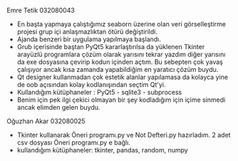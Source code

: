 <!-- deneme -->
Emre Tetik 032080043
  - En başta yapmaya çalıştığımız seaborn üzerine olan veri görselleştirme projesi grup içi anlaşmazlıktan ötürü değiştirildi.
  - Ajanda benzeri bir uygulama yapılmaya başlandı.
  - Grub içerisinde baştan PyQt5 kararlaştırılsa da yüklenen Tkinter arayüzlü programlara çözüm olarak yarısını tekrar yazdım 
    diğer yarısını da exe dosyasına çevirip kodun içinden açtım. Bu sebepten çok yavaş çalışıyor ancak kısa zamanda yapabildiğim
    en yaratıcı çözüm buydu.
  - Qt designer kullanmadan çok estetik alanlar yapılamasa da kolayca yine de oob açısından kolay kodlanışından seçtim Qt'yi.
  - Kullandığım kütüphaneler : PyQt5 - sqlite3 - subprocess
  - Benim için pek ilgi çekici olmayan bir şey kodladığım için içime sinmedi ancak elimden gelen buydu.

Oğuzhan Akar  032080025
  - Tkinter kullanarak Öneri programı.py ve Not Defteri.py hazırladım. 2 adet csv dosyası Öneri programı.py e bağlı.
  - kullandığım kütüphaneler: tkinter, pandas, random, numpy
  
